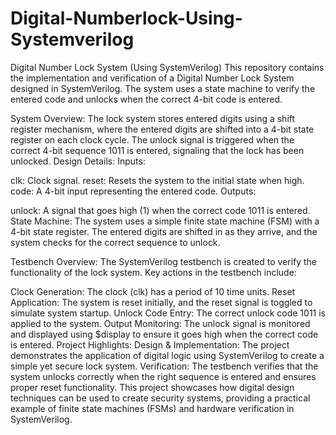 # Digital-Numberlock-Using-Systemverilog
Digital Number Lock System (Using SystemVerilog)
This repository contains the implementation and verification of a Digital Number Lock System designed in SystemVerilog. The system uses a state machine to verify the entered code and unlocks when the correct 4-bit code is entered.

System Overview:
The lock system stores entered digits using a shift register mechanism, where the entered digits are shifted into a 4-bit state register on each clock cycle.
The unlock signal is triggered when the correct 4-bit sequence 1011 is entered, signaling that the lock has been unlocked.
Design Details:
Inputs:

clk: Clock signal.
reset: Resets the system to the initial state when high.
code: A 4-bit input representing the entered code.
Outputs:

unlock: A signal that goes high (1) when the correct code 1011 is entered.
State Machine: The system uses a simple finite state machine (FSM) with a 4-bit state register. The entered digits are shifted in as they arrive, and the system checks for the correct sequence to unlock.

Testbench Overview:
The SystemVerilog testbench is created to verify the functionality of the lock system. Key actions in the testbench include:

Clock Generation: The clock (clk) has a period of 10 time units.
Reset Application: The system is reset initially, and the reset signal is toggled to simulate system startup.
Unlock Code Entry: The correct unlock code 1011 is applied to the system.
Output Monitoring: The unlock signal is monitored and displayed using $display to ensure it goes high when the correct code is entered.
Project Highlights:
Design & Implementation: The project demonstrates the application of digital logic using SystemVerilog to create a simple yet secure lock system.
Verification: The testbench verifies that the system unlocks correctly when the right sequence is entered and ensures proper reset functionality.
This project showcases how digital design techniques can be used to create security systems, providing a practical example of finite state machines (FSMs) and hardware verification in SystemVerilog.

